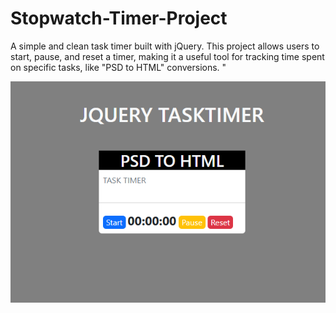 # Stopwatch-Timer-Project
​A simple and clean task timer built with jQuery. This project allows users to start, pause, and reset a timer, making it a useful tool for tracking time spent on specific tasks, like "PSD to HTML" conversions. "


![image alt](TimerProject-img.png)
